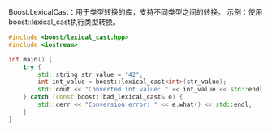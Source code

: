Boost.LexicalCast：用于类型转换的库，支持不同类型之间的转换。
示例：使用boost::lexical_cast执行类型转换。

```cpp
#include <boost/lexical_cast.hpp>
#include <iostream>

int main() {
    try {
        std::string str_value = "42";
        int int_value = boost::lexical_cast<int>(str_value);
        std::cout << "Converted int value: " << int_value << std::endl;
    } catch (const boost::bad_lexical_cast& e) {
        std::cerr << "Conversion error: " << e.what() << std::endl;
    }
}
```